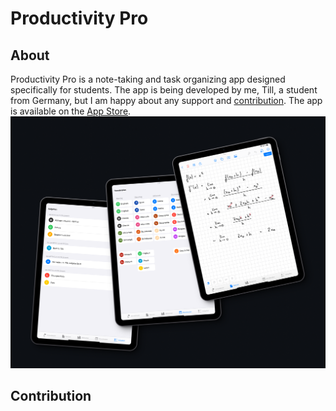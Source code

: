 # Productivity Pro

## About
Productivity Pro is a note-taking and task organizing app designed specifically for students. The app is being developed by me, Till, a student from Germany, but I am happy about any support and [contribution](README/#contribution). The app is available on the [App Store](https://apps.apple.com/us/app/productivity-pro/id6449678571).
![Productivity Pro](preview.png)

## Contribution
